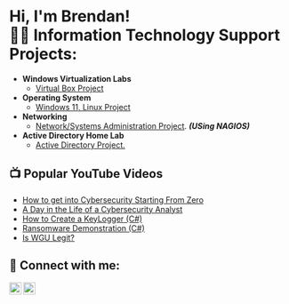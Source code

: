 <h1>Hi, I'm Brendan! <br/><a 

<h2>👨‍💻 Information Technology Support Projects:</h2>

- <b>Windows Virtualization Labs</b>
  - [Virtual Box Project](https://github.com/Brendan-git16/Active-Directory-Lab)
- <b>Operating System</b>
  - [Windows 11, Linux Project](https://github.com/Brendan-git16/Active-Directory-Lab)
- <b>Networking</b>
  - [Network/Systems Administration Project](https://github.com/Brendan-git16/Active-Directory-Lab). <b><i>(USing NAGIOS)</b></i>
- <b>Active Directory Home Lab</b>
  - [Active Directory Project.](https://github.com/Brendan-git16/Active-Directory-Lab)

<h2>📺 Popular YouTube Videos</h2>

- [How to get into Cybersecurity Starting From Zero](https://www.youtube.com/watch?v=a83ASGn_V_s)
- [A Day in the Life of a Cybersecurity Analyst](https://www.youtube.com/watch?v=uHy3oM7NnoU)
- [How to Create a KeyLogger (C#)](https://www.youtube.com/watch?v=N-L9hklSlNk)
- [Ransomware Demonstration (C#)](https://www.youtube.com/watch?v=OfvdQeh79s0)
- [Is WGU Legit?](https://www.youtube.com/watch?v=E2MwRWxDBkA)

<h2> 🤳 Connect with me:</h2>

[<img align="left" alt="JoshMadakor | LinkedIn" width="22px" src="https://cdn.jsdelivr.net/npm/simple-icons@v3/icons/linkedin.svg" />][linkedin]
[<img align="left" alt="JoshMadakor | Instagram" width="22px" src="https://cdn.jsdelivr.net/npm/simple-icons@v3/icons/instagram.svg" />][instagram]

[instagram]: https://www.instagram.com/brendanmicheal54?igsh=MWQ1a2Q4MDVoMmVuYw
[linkedin]: https://www.linkedin.com/in/brendan-ebuluofor-51b235335/

<!--
**joshmadakor1/joshmadakor1** is a ✨ _special_ ✨ repository because its `README.md` (this file) appears on your GitHub profile.

Here are some ideas to get you started:

- 🔭 I’m currently working on ...
- 🌱 I’m currently learning ...
- 👯 I’m looking to collaborate on ...
- 🤔 I’m looking for help with ...
- 💬 Ask me about ...
- 📫 How to reach me: ...
- 😄 Pronouns: ...
- ⚡ Fun fact: ...
-->
